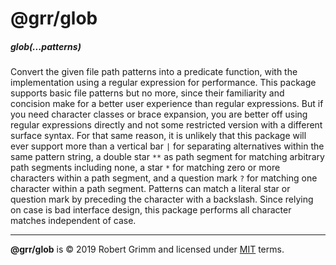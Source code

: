 # @grr/glob

##### glob(...patterns)

Convert the given file path patterns into a predicate function, with the
implementation using a regular expression for performance. This package supports
basic file patterns but no more, since their familiarity and concision make for
a better user experience than regular expressions. But if you need character
classes or brace expansion, you are better off using regular expressions
directly and not some restricted version with a different surface syntax. For
that same reason, it is unlikely that this package will ever support more than a
vertical bar `|` for separating alternatives within the same pattern string, a
double star `**` as path segment for matching arbitrary path segments including
none, a star `*` for matching zero or more characters within a path segment, and
a question mark `?` for matching one character within a path segment. Patterns
can match a literal star or question mark by preceding the character with a
backslash. Since relying on case is bad interface design, this package performs
all character matches independent of case.

---

__@grr/glob__ is © 2019 Robert Grimm and licensed under [MIT](LICENSE) terms.


